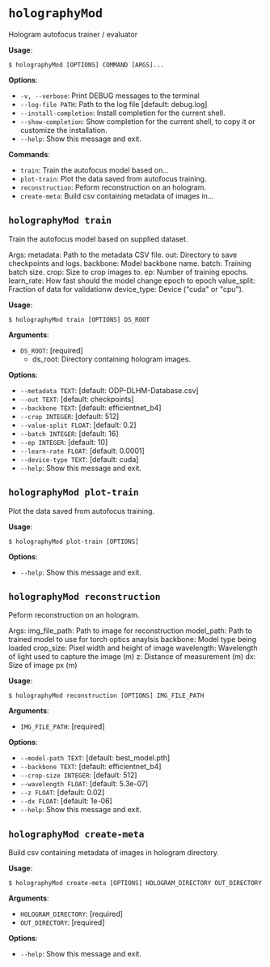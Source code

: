 # `holographyMod`

Hologram autofocus trainer / evaluator

**Usage**:

```console
$ holographyMod [OPTIONS] COMMAND [ARGS]...
```

**Options**:

- `-v, --verbose`: Print DEBUG messages to the terminal
- `--log-file PATH`: Path to the log file [default: debug.log]
- `--install-completion`: Install completion for the current shell.
- `--show-completion`: Show completion for the current shell, to copy it or customize the installation.
- `--help`: Show this message and exit.

**Commands**:

- `train`: Train the autofocus model based on...
- `plot-train`: Plot the data saved from autofocus training.
- `reconstruction`: Peform reconstruction on an hologram.
- `create-meta`: Build csv containing metadata of images in...

## `holographyMod train`

Train the autofocus model based on supplied dataset.

Args:
metadata: Path to the metadata CSV file.
out: Directory to save checkpoints and logs.
backbone: Model backbone name.
batch: Training batch size.
crop: Size to crop images to.
ep: Number of training epochs.
learn_rate: How fast should the model change epoch to epoch
value_split: Fraction of data for validationw
device_type: Device ("cuda" or "cpu").

**Usage**:

```console
$ holographyMod train [OPTIONS] DS_ROOT
```

**Arguments**:

- `DS_ROOT`: [required]
  - ds_root: Directory containing hologram images. 

**Options**:

- `--metadata TEXT`: [default: ODP-DLHM-Database.csv]
- `--out TEXT`: [default: checkpoints]
- `--backbone TEXT`: [default: efficientnet_b4]
- `--crop INTEGER`: [default: 512]
- `--value-split FLOAT`: [default: 0.2]
- `--batch INTEGER`: [default: 16]
- `--ep INTEGER`: [default: 10]
- `--learn-rate FLOAT`: [default: 0.0001]
- `--device-type TEXT`: [default: cuda]
- `--help`: Show this message and exit.

## `holographyMod plot-train`

Plot the data saved from autofocus training.

**Usage**:

```console
$ holographyMod plot-train [OPTIONS]
```

**Options**:

- `--help`: Show this message and exit.

## `holographyMod reconstruction`

Peform reconstruction on an hologram.

Args:
img_file_path: Path to image for reconstruction
model_path: Path to trained model to use for torch optics anaylsis
backbone: Model type being loaded
crop_size: Pixel width and height of image
wavelength: Wavelength of light used to capture the image (m)
z: Distance of measurement (m)
dx: Size of image px (m)

**Usage**:

```console
$ holographyMod reconstruction [OPTIONS] IMG_FILE_PATH
```

**Arguments**:

- `IMG_FILE_PATH`: [required]

**Options**:

- `--model-path TEXT`: [default: best_model.pth]
- `--backbone TEXT`: [default: efficientnet_b4]
- `--crop-size INTEGER`: [default: 512]
- `--wavelength FLOAT`: [default: 5.3e-07]
- `--z FLOAT`: [default: 0.02]
- `--dx FLOAT`: [default: 1e-06]
- `--help`: Show this message and exit.

## `holographyMod create-meta`

Build csv containing metadata of images in hologram directory.

**Usage**:

```console
$ holographyMod create-meta [OPTIONS] HOLOGRAM_DIRECTORY OUT_DIRECTORY
```

**Arguments**:

- `HOLOGRAM_DIRECTORY`: [required]
- `OUT_DIRECTORY`: [required]

**Options**:

- `--help`: Show this message and exit.
